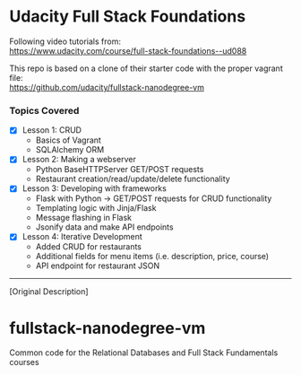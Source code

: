 # Udacity Full Stack Foundations

Following video tutorials from: <br>
https://www.udacity.com/course/full-stack-foundations--ud088

This repo is based on a clone of their starter code with the proper vagrant file: <br>
https://github.com/udacity/fullstack-nanodegree-vm

### Topics Covered
- [x] Lesson 1: CRUD
  - Basics of Vagrant
  - SQLAlchemy ORM
- [x] Lesson 2: Making a webserver
  - Python BaseHTTPServer GET/POST requests
  - Restaurant creation/read/update/delete functionality
- [x] Lesson 3: Developing with frameworks
  - Flask with Python -> GET/POST requests for CRUD functionality
  - Templating logic with Jinja/Flask
  - Message flashing in Flask
  - Jsonify data and make API endpoints
- [x] Lesson 4: Iterative Development
  - Added CRUD for restaurants
  - Additional fields for menu items (i.e. description, price, course)
  - API endpoint for restaurant JSON

<hr>

[Original Description]

fullstack-nanodegree-vm
=============

Common code for the Relational Databases and Full Stack Fundamentals courses
